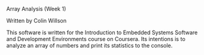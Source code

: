 Array Analysis (Week 1)

Written by Colin Willson

This software is written for the Introduction to Embedded Systems Software and
Development Environments course on Coursera. Its intentions is to analyze an
array of numbers and print its statistics to the console.
